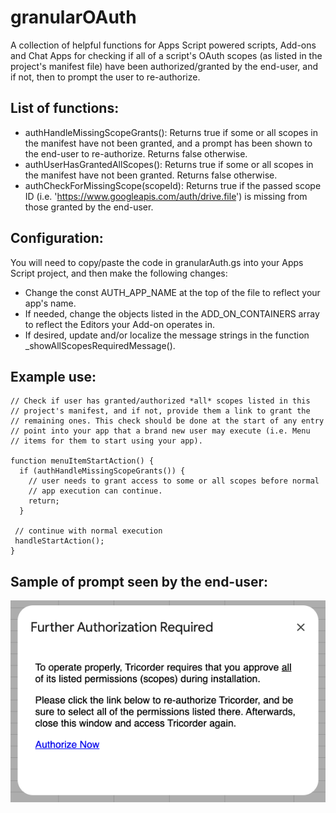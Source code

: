 # granularOAuth
A collection of helpful functions for Apps Script powered scripts, Add-ons and Chat Apps for checking if all of a script's OAuth scopes (as listed in the project's manifest file) have been authorized/granted by the end-user, and if not, then to prompt the user to re-authorize.

## List of functions:
+ authHandleMissingScopeGrants(): Returns true if some or all scopes in the manifest have not been granted, and a prompt has been shown to the end-user to re-authorize. Returns false otherwise.
+ authUserHasGrantedAllScopes(): Returns true if some or all scopes in the manifest have not been granted. Returns false otherwise.
+ authCheckForMissingScope(scopeId): Returns true if the passed scope ID (i.e. 'https://www.googleapis.com/auth/drive.file') is missing from those granted by the end-user.

## Configuration:

You will need to copy/paste the code in granularAuth.gs into your Apps Script project, and then make the following changes:
+ Change the const AUTH_APP_NAME at the top of the file to reflect your app's name.
+ If needed, change the objects listed in the ADD_ON_CONTAINERS array to reflect the Editors your Add-on operates in.
+ If desired, update and/or localize the message strings in the function _showAllScopesRequiredMessage().

## Example use:

```
// Check if user has granted/authorized *all* scopes listed in this 
// project's manifest, and if not, provide them a link to grant the
// remaining ones. This check should be done at the start of any entry 
// point into your app that a brand new user may execute (i.e. Menu 
// items for them to start using your app). 

function menuItemStartAction() {
  if (authHandleMissingScopeGrants()) {
    // user needs to grant access to some or all scopes before normal
    // app execution can continue.
    return;
  }
  
 // continue with normal execution
 handleStartAction();
}
```
## Sample of prompt seen by the end-user:
![Sample of prompt seen by the end-user](prompt.png)
